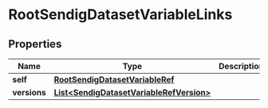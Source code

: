 

# RootSendigDatasetVariableLinks


## Properties

| Name | Type | Description | Notes |
|------------ | ------------- | ------------- | -------------|
|**self** | [**RootSendigDatasetVariableRef**](RootSendigDatasetVariableRef.md) |  |  [optional] |
|**versions** | [**List&lt;SendigDatasetVariableRefVersion&gt;**](SendigDatasetVariableRefVersion.md) |  |  [optional] |



